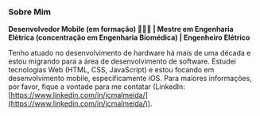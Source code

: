 ### Sobre Mim

**Desenvolvedor Mobile (em formação) 👨🏻‍💻 | Mestre em Engenharia Elétrica (concentração em Engenharia Biomédica) | Engenheiro Elétrico**

Tenho atuado no desenvolvimento de hardware há mais de uma década e estou migrando para a área de desenvolvimento de software. Estudei tecnologias Web (HTML, CSS, JavaScript) e estou focando em desenvolvimento mobile, especificamente iOS. Para maiores informações, por favor, fique a vontade para me contatar (LinkedIn: [https://www.linkedin.com/in/jcmalmeida/](https://www.linkedin.com/in/jcmalmeida/)).
